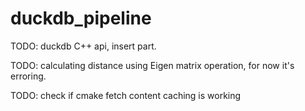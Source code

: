 # duckdb_pipeline


TODO: duckdb C++ api, insert part.

TODO: calculating distance using Eigen matrix operation, for now it's erroring.

TODO: check if cmake fetch content caching is working